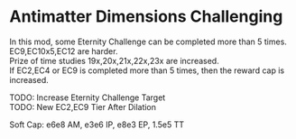 # Antimatter Dimensions Challenging

In this mod, some Eternity Challenge can be completed more than 5 times.  
EC9,EC10x5,EC12 are harder.  
Prize of time studies 19x,20x,21x,22x,23x are increased.  
If EC2,EC4 or EC9 is completed more than 5 times, then the reward cap is increased.

TODO: Increase Eternity Challenge Target  
TODO: New EC2,EC9 Tier After Dilation

Soft Cap: e6e8 AM, e3e6 IP, e8e3 EP, 1.5e5 TT